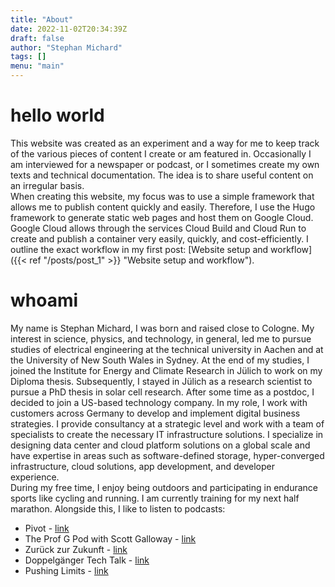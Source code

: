 ```yaml
---
title: "About"
date: 2022-11-02T20:34:39Z
draft: false
author: "Stephan Michard"
tags: []
menu: "main"
---
```


# hello world
This website was created as an experiment and a way for me to keep track of the various pieces of content I create or am featured in. Occasionally I am interviewed for a newspaper or podcast, or I sometimes create my own texts and technical documentation. The idea is to share useful content on an irregular basis.  
When creating this website, my focus was to use a simple framework that allows me to publish content quickly and easily. Therefore, I use the Hugo framework to generate static web pages and host them on Google Cloud. Google Cloud allows through the services Cloud Build and Cloud Run to create and publish a container very easily, quickly, and cost-efficiently. I outline the exact workflow in my first post: [Website setup and workflow]({{< ref "/posts/post_1" >}} "Website setup and workflow").  


# whoami
My name is Stephan Michard, I was born and raised close to Cologne. My interest in science, physics, and technology, in general, led me to pursue studies of electrical engineering at the technical university in Aachen and at the University of New South Wales in Sydney. At the end of my studies, I joined the Institute for Energy and Climate Research in Jülich to work on my Diploma thesis. Subsequently, I stayed in Jülich as a research scientist to pursue a PhD thesis in solar cell research. After some time as a postdoc, I decided to join a US-based technology company. In my role, I work with customers across Germany to develop and implement digital business strategies. I provide consultancy at a strategic level and work with a team of specialists to create the necessary IT infrastructure solutions. I specialize in designing data center and cloud platform solutions on a global scale and have expertise in areas such as software-defined storage, hyper-converged infrastructure, cloud solutions, app development, and developer experience.  
During my free time, I enjoy being outdoors and participating in endurance sports like cycling and running. I am currently training for my next half marathon. Alongside this, I like to listen to podcasts:
- Pivot - [link](https://podcasts.voxmedia.com/show/pivot)
- The Prof G Pod with Scott Galloway - [link](https://podcasts.voxmedia.com/show/the-prof-g-pod-with-scott-galloway)
- Zurück zur Zukunft - [link](https://zurueckzurzukunft.de)
- Doppelgänger Tech Talk - [link](https://www.doppelgaenger.io/)
- Pushing Limits - [link](https://pushing-limits.de/)

